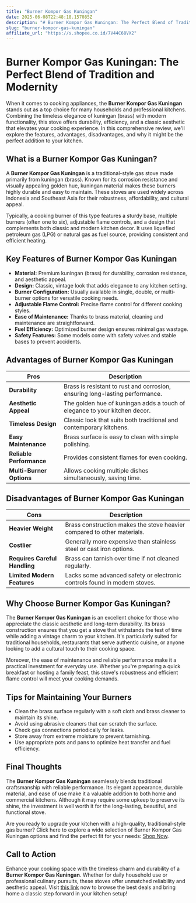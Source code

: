 ```yaml
---
title: "Burner Kompor Gas Kuningan"
date: 2025-06-08T22:48:18.157085Z
description: "# Burner Kompor Gas Kuningan: The Perfect Blend of Tradition and Modernity..."
slug: "burner-kompor-gas-kuningan"
affiliate_url: "https://s.shopee.co.id/7V44C68VX2"
---
```

# Burner Kompor Gas Kuningan: The Perfect Blend of Tradition and Modernity

When it comes to cooking appliances, the **Burner Kompor Gas Kuningan** stands out as a top choice for many households and professional kitchens. Combining the timeless elegance of kuningan (brass) with modern functionality, this stove offers durability, efficiency, and a classic aesthetic that elevates your cooking experience. In this comprehensive review, we'll explore the features, advantages, disadvantages, and why it might be the perfect addition to your kitchen.

## What is a Burner Kompor Gas Kuningan?

A **Burner Kompor Gas Kuningan** is a traditional-style gas stove made primarily from kuningan (brass). Known for its corrosion resistance and visually appealing golden hue, kuningan material makes these burners highly durable and easy to maintain. These stoves are used widely across Indonesia and Southeast Asia for their robustness, affordability, and cultural appeal.

Typically, a cooking burner of this type features a sturdy base, multiple burners (often one to six), adjustable flame controls, and a design that complements both classic and modern kitchen decor. It uses liquefied petroleum gas (LPG) or natural gas as fuel source, providing consistent and efficient heating.

## Key Features of Burner Kompor Gas Kuningan

- **Material:** Premium kuningan (brass) for durability, corrosion resistance, and aesthetic appeal.
- **Design:** Classic, vintage look that adds elegance to any kitchen setting.
- **Burner Configuration:** Usually available in single, double, or multi-burner options for versatile cooking needs.
- **Adjustable Flame Control:** Precise flame control for different cooking styles.
- **Ease of Maintenance:** Thanks to brass material, cleaning and maintenance are straightforward.
- **Fuel Efficiency:** Optimized burner design ensures minimal gas wastage.
- **Safety Features:** Some models come with safety valves and stable bases to prevent accidents.

## Advantages of Burner Kompor Gas Kuningan

| **Pros** | **Description** |
|------------|-----------------|
| **Durability** | Brass is resistant to rust and corrosion, ensuring long-lasting performance. |
| **Aesthetic Appeal** | The golden hue of kuningan adds a touch of elegance to your kitchen decor. |
| **Timeless Design** | Classic look that suits both traditional and contemporary kitchens. |
| **Easy Maintenance** | Brass surface is easy to clean with simple polishing. |
| **Reliable Performance** | Provides consistent flames for even cooking. |
| **Multi-Burner Options** | Allows cooking multiple dishes simultaneously, saving time. |

## Disadvantages of Burner Kompor Gas Kuningan

| **Cons** | **Description** |
|------------|-----------------|
| **Heavier Weight** | Brass construction makes the stove heavier compared to other materials. |
| **Costlier** | Generally more expensive than stainless steel or cast iron options. |
| **Requires Careful Handling** | Brass can tarnish over time if not cleaned regularly. |
| **Limited Modern Features** | Lacks some advanced safety or electronic controls found in modern stoves. |

## Why Choose Burner Kompor Gas Kuningan?

The **Burner Kompor Gas Kuningan** is an excellent choice for those who appreciate the classic aesthetic and long-term durability. Its brass construction ensures that you get a stove that withstands the test of time while adding a vintage charm to your kitchen. It's particularly suited for traditional households, restaurants that serve authentic cuisine, or anyone looking to add a cultural touch to their cooking space.

Moreover, the ease of maintenance and reliable performance make it a practical investment for everyday use. Whether you're preparing a quick breakfast or hosting a family feast, this stove's robustness and efficient flame control will meet your cooking demands.

## Tips for Maintaining Your Burners

- Clean the brass surface regularly with a soft cloth and brass cleaner to maintain its shine.
- Avoid using abrasive cleaners that can scratch the surface.
- Check gas connections periodically for leaks.
- Store away from extreme moisture to prevent tarnishing.
- Use appropriate pots and pans to optimize heat transfer and fuel efficiency.

## Final Thoughts

The **Burner Kompor Gas Kuningan** seamlessly blends traditional craftsmanship with reliable performance. Its elegant appearance, durable material, and ease of use make it a valuable addition to both home and commercial kitchens. Although it may require some upkeep to preserve its shine, the investment is well worth it for the long-lasting, beautiful, and functional stove.

Are you ready to upgrade your kitchen with a high-quality, traditional-style gas burner? Click here to explore a wide selection of Burner Kompor Gas Kuningan options and find the perfect fit for your needs: [Shop Now](https://s.shopee.co.id/7V44C68VX2).

## Call to Action

Enhance your cooking space with the timeless charm and durability of a **Burner Kompor Gas Kuningan**. Whether for daily household use or professional culinary pursuits, these stoves offer unmatched reliability and aesthetic appeal. Visit [this link](https://s.shopee.co.id/7V44C68VX2) now to browse the best deals and bring home a classic step forward in your kitchen setup!